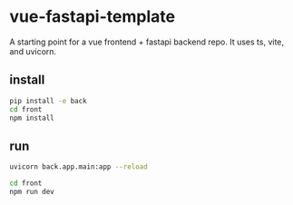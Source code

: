 # vue-fastapi-template

A starting point for a vue frontend + fastapi backend repo. It uses ts, vite, and uvicorn.

## install

```bash
pip install -e back
cd front
npm install
```

## run

```bash
uvicorn back.app.main:app --reload
```

```bash
cd front
npm run dev
```
